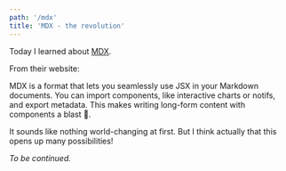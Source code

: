```yaml
---
path: '/mdx'
title: 'MDX - the revolution'
---
```


Today I learned about [MDX](https://mdxjs.com/).

From their website:

>
MDX is a format that lets you seamlessly use JSX in your Markdown documents. You can import components, like interactive charts or notifs, and export metadata. This makes writing long-form content with components a blast 🚀.

It sounds like nothing world-changing at first. But I think actually that this opens up many possibilities!

*To be continued.*
